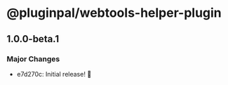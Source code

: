 # @pluginpal/webtools-helper-plugin

## 1.0.0-beta.1

### Major Changes

- e7d270c: Initial release! :tada:
